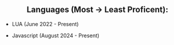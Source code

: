 <h2 align="center">Languages (Most -> Least Proficent):</h2>

- LUA (June 2022 - Present)

- Javascript (August 2024 - Present)

